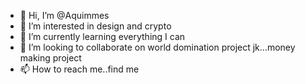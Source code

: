 - 👋 Hi, I’m @Aquimmes
- 👀 I’m interested in design and crypto
- 🌱 I’m currently learning everything I can
- 💞️ I’m looking to collaborate on world domination project jk...money making project
- 📫 How to reach me..find me

<!---
Aquimmes/Aquimmes is a ✨ special ✨ repository because its `README.md` (this file) appears on your GitHub profile.
You can click the Preview link to take a look at your changes.
--->
